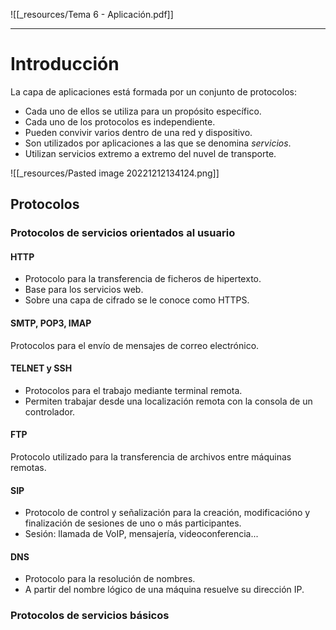 ![[_resources/Tema 6 - Aplicación.pdf]]

---

# Introducción
La capa de aplicaciones está formada por un conjunto de protocolos:
- Cada uno de ellos se utiliza para un propósito específico.
- Cada uno de los protocolos es independiente.
- Pueden convivir varios dentro de una red y dispositivo.
- Son utilizados por aplicaciones a las que se denomina *servicios*.
- Utilizan servicios extremo a extremo del nuvel de transporte.

![[_resources/Pasted image 20221212134124.png]]


## Protocolos

### Protocolos de servicios orientados al usuario
#### HTTP
- Protocolo para la transferencia de ficheros de hipertexto.
- Base para los servicios web.
- Sobre una capa de cifrado se le conoce como HTTPS.

#### SMTP, POP3, IMAP
Protocolos para el envío de mensajes de correo electrónico.

#### TELNET y SSH
- Protocolos para el trabajo mediante terminal remota.
- Permiten trabajar desde una localización remota con la consola de un controlador.

#### FTP
Protocolo utilizado para la transferencia de archivos entre máquinas remotas.

#### SIP
- Protocolo de control y señalización para la creación, modificacióno y finalización de sesiones de uno o más participantes.
- Sesión: llamada de VoIP, mensajería, videoconferencia...

#### DNS
- Protocolo para la resolución de nombres.
- A partir del nombre lógico de una máquina resuelve su dirección IP.

### Protocolos de servicios básicos
